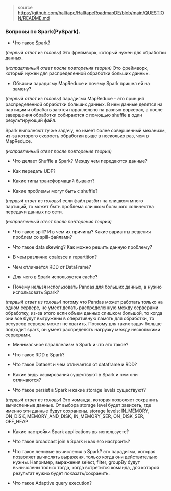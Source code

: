 > source https://github.com/halltape/HalltapeRoadmapDE/blob/main/QUESTION/README.md
### Вопросы по Spark(PySpark).

* Что такое Spark?

_(первый ответ из головы)_
Это фреймворк, который нужен для обработки данных.

_(исправленный ответ после повторения теории)_
Это фреймворк, который нужен для распределенной обработки больших данных.

* Объясни парадигму MapReduce и почему Spark пришел ей на замену?

_(первый ответ из головы)_
парадигма MapReduce - это принцип распределенной обработки больших данных. В нем данные делятся на партиции и обрабатываются параллельно на разных воркерах, а после завершения обработки собираются с помощью shuffle в один результирующий файл.

Spark выполняют ту же задачу, но имеет более совершенный механизм, из-за которого скорость обработки выше в несколько раз, чем в MapReduce.


_(исправленный ответ после повторения теории)_

* Что делает Shuffle в Spark? Между чем передаются данные?

* Как передать UDF?

* Какие типы трансформаций бывают?

* Какие проблемы могут быть с shuffle?

_(первый ответ из головы)_
если файл разбит на слишком много партиций, то может быть проблема слишком большого количества передачи данных по сети.

_(исправленный ответ после повторения теории)_

* Что такое spill? И в чем их причины? Какие варианты решения проблем со spill-файлами?

* Что такое data skewing? Как можно решить данную проблему?

* В чем различие coalesce и repartition?

* Чем отличается RDD от DataFrame?

* Для чего в Spark используется cache?

* Почему нельзя использовать Pandas для больших данных, а нужно использовать Spark?

_(первый ответ из головы)_
потому что Pandas может работать только на одном сервере, не умеет делать распределенную между серверами обработку, из-за этого если объем данных слишком большой, то когда они все будут выгружены в оперативную память для обработки, то ресурсов сервера может не хватить.
Поэтому для таких задач больше подходит spark, он умеет распределять нагрузку между несколькими серверами.

* Минимальное параллелизм в Spark и что это такое?

* Что такое RDD в Spark?

* Что такое Dataset и чем отличается от dataframe и RDD?

* Какие виды кэширования существуют в Spark и чем они отличаются?

* Что такое persist в Spark и какие storage levels существуют?

_(первый ответ из головы)_
Это команда, которая позволяет сохранить вычисленные данные.
От выбора storage level будет зависеть, где именно эти данные будут сохранены.
storage levels: IN_MEMORY, ON_DISK, MEMORY_AND_DISK, IN_MEMORY_SER, ON_DISK_SER, OFF_HEAP

* Какие настройки Spark applications вы используете?

* Что такое broadcast join в Spark и как его настроить?

* Что такое ленивые вычисления в Spark?
это парадигма, которая позволяет вычислять выраженя, только когда они действительно нужны.
Например, выражения select, filter, groupBy будут вычичслены только тогда, когда встретится команда, для которой результат нужно будет показать/сохранить.

* Что такое Adaptive query execution?
